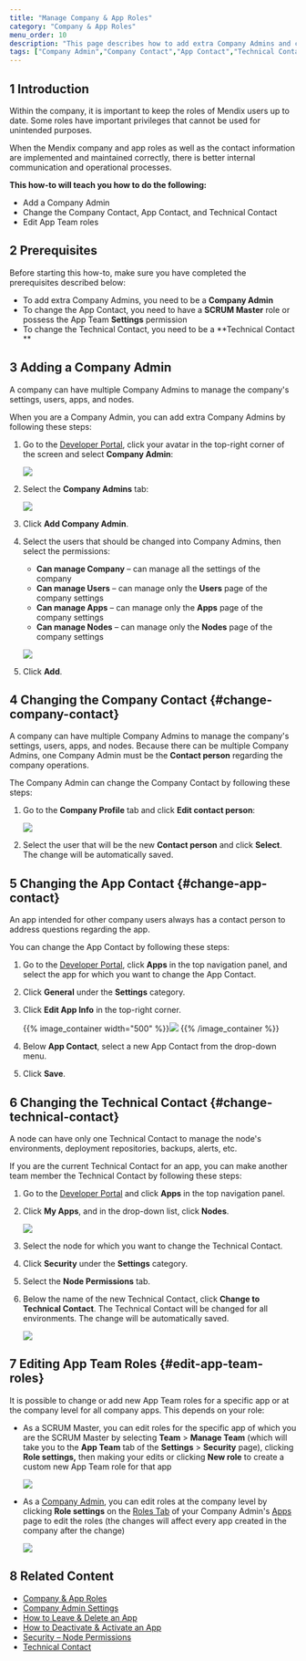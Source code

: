 ```yaml
---
title: "Manage Company & App Roles"
category: "Company & App Roles"
menu_order: 10
description: "This page describes how to add extra Company Admins and change the App Roles."
tags: ["Company Admin","Company Contact","App Contact","Technical Contact","Node Permissions","App Team","Role","Developer Portal"]
---
```


## 1 Introduction

Within the company, it is important to keep the roles of Mendix users up to date. Some roles have important privileges that cannot be used for unintended purposes.

When the Mendix company and app roles as well as the contact information are implemented and maintained correctly, there is better internal communication and operational processes. 

**This how-to will teach you how to do the following:**

* Add a Company Admin
* Change the Company Contact, App Contact, and Technical Contact
* Edit App Team roles

## 2 Prerequisites

Before starting this how-to, make sure you have completed the prerequisites described below:

* To add extra Company Admins, you need to be a **Company Admin**
* To change the App Contact, you need to have a **SCRUM Master** role or possess the App Team **Settings** permission 
* To change the Technical Contact, you need to be a **Technical Contact **

## 3 Adding a Company Admin

A company can have multiple Company Admins to manage the company's settings, users, apps, and nodes. 

When you are a Company Admin, you can add extra Company Admins by following these steps:

1.  Go to the [Developer Portal](http://home.mendix.com), click your avatar in the top-right corner of the screen and select **Company Admin**:

	![](attachments/company-admin.png)

2.  Select the **Company Admins** tab:

	![](attachments/companyadmin-overview.png)

3. Click **Add Company Admin**.
4.  Select the users that should be changed into Company Admins, then select the permissions:

    * **Can manage Company** – can manage all the settings of the company
    * **Can manage Users** – can manage only the **Users** page of the company settings
    * **Can manage Apps** – can manage only the **Apps** page of the company settings
    * **Can manage Nodes** – can manage only the **Nodes** page of the company settings

	![](attachments/add-companyadmin.png)

5. Click **Add**.

## 4 Changing the Company Contact {#change-company-contact}

A company can have multiple Company Admins to manage the company's settings, users, apps, and nodes. Because there can be multiple Company Admins, one Company Admin must be the **Contact person** regarding the company operations.

The Company Admin can change the Company Contact by following these steps:

1. Go to the **Company Profile** tab and click **Edit contact person**:

    ![](attachments/change-companycontact.png)

2. Select the user that will be the new **Contact person** and click **Select**. The change will be automatically saved. 

## 5 Changing the App Contact {#change-app-contact}

An app intended for other company users always has a contact person to address questions regarding the app.

You can change the App Contact by following these steps:

1. Go to the [Developer Portal](http://home.mendix.com), click **Apps** in the top navigation panel, and select the app for which you want to change the App Contact.
2. Click **General** under the **Settings** category.
3. Click **Edit App Info** in the top-right corner.

    {{% image_container width="500" %}}![](attachments/change-appcontact.png)
    {{% /image_container %}}

4. Below **App Contact**, select a new App Contact from the drop-down menu.
5. Click **Save**.    

## 6 Changing the Technical Contact {#change-technical-contact}

A node can have only one Technical Contact to manage the node's environments, deployment repositories, backups, alerts, etc. 

If you are the current Technical Contact for an app, you can make another team member the Technical Contact by following these steps:

1. Go to the [Developer Portal](http://home.mendix.com) and click **Apps** in the top navigation panel.
2. Click **My Apps**, and in the drop-down list, click **Nodes**.

    ![](attachments/nodes.png)

3. Select the node for which you want to change the Technical Contact.
4. Click **Security** under the **Settings** category.
5. Select the **Node Permissions** tab.
6. Below the name of the new Technical Contact, click **Change to Technical Contact**. The Technical Contact will be changed for all environments. The change will be automatically saved.

    ![](attachments/change-technicalcontact.png)      

## 7 Editing App Team Roles {#edit-app-team-roles}

It is possible to change or add new App Team roles for a specific app or at the company level for all company apps. This depends on your role:

* 	As a SCRUM Master, you can edit roles for the specific app of which you are the SCRUM Master by selecting **Team** > **Manage Team** (which will take you to the **App Team** tab of the **Settings** > **Security** page), clicking **Role settings,** then making your edits or clicking **New role** to create a custom new App Team role for that app

	![](attachments/app-roles-edit.png)

*  As a [Company Admin](companyadmin-settings), you can edit roles at the company level by clicking **Role settings** on the [Roles Tab](apps#roles-tab) of your Company Admin's [Apps](apps) page to edit the roles (the changes will affect every app created in the company after the change)

	![](attachments/apps-roles.png)

## 8 Related Content

* [Company & App Roles](/developerportal/company-app-roles/index)
* [Company Admin Settings](/developerportal/company-app-roles/companyadmin-settings)
* [How to Leave & Delete an App](../settings/leave-delete-app)
* [How to Deactivate & Activate an App](../company-app-roles/deactivate-activate-app)
* [Security – Node Permissions](/developerportal/deploy/node-permissions)
* [Technical Contact](/developerportal/company-app-roles/technical-contact)
